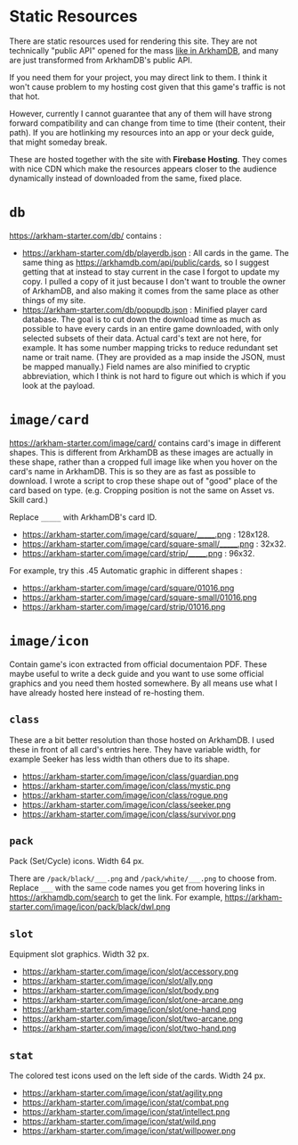 # Static Resources

There are static resources used for rendering this site. They are not technically "public API" opened for the mass [like in ArkhamDB](https://arkhamdb.com/api/), and many are just transformed from ArkhamDB's public API.

If you need them for your project, you may direct link to them. I think it won't cause problem to my hosting cost given that this game's traffic is not that hot.

However, currently I cannot guarantee that any of them will have strong forward compatibility and can change from time to time (their content, their path). If you are hotlinking my resources into an app or your deck guide, that might someday break.

These are hosted together with the site with **Firebase Hosting**. They comes with nice CDN which make the resources appears closer to the audience dynamically instead of downloaded from the same, fixed place.

# `db`

https://arkham-starter.com/db/ contains :

- https://arkham-starter.com/db/playerdb.json : All cards in the game. The same thing as https://arkhamdb.com/api/public/cards, so I suggest getting that at instead to stay current in the case I forgot to update my copy. I pulled a copy of it just because I don't want to trouble the owner of ArkhamDB, and also making it comes from the same place as other things of my site.
- https://arkham-starter.com/db/popupdb.json : Minified player card database. The goal is to cut down the download time as much as possible to have every cards in an entire game downloaded, with only selected subsets of their data. Actual card's text are not here, for example. It has some number mapping tricks to reduce redundant set name or trait name. (They are provided as a map inside the JSON, must be mapped manually.) Field names are also minified to cryptic abbreviation, which I think is not hard to figure out which is which if you look at the payload.

# `image/card`

https://arkham-starter.com/image/card/ contains card's image in different shapes. This is different from ArkhamDB as these images are actually in these shape, rather than a cropped full image like when you hover on the card's name in ArkhamDB. This is so they are as fast as possible to download. I wrote a script to crop these shape out of "good" place of the card based on type. (e.g. Cropping position is not the same on Asset vs. Skill card.)

Replace `_____` with ArkhamDB's card ID.

- https://arkham-starter.com/image/card/square/_____.png : 128x128.
- https://arkham-starter.com/image/card/square-small/_____.png : 32x32.
- https://arkham-starter.com/image/card/strip/_____.png : 96x32.

For example, try this .45 Automatic graphic in different shapes : 

- https://arkham-starter.com/image/card/square/01016.png
- https://arkham-starter.com/image/card/square-small/01016.png
- https://arkham-starter.com/image/card/strip/01016.png

# `image/icon`

Contain game's icon extracted from official documentaion PDF. These maybe useful to write a deck guide and you want to use some official graphics and you need them hosted somewhere. By all means use what I have already hosted here instead of re-hosting them.

## `class`

These are a bit better resolution than those hosted on ArkhamDB. I used these in front of all card's entries here. They have variable width, for example Seeker has less width than others due to its shape.

- https://arkham-starter.com/image/icon/class/guardian.png
- https://arkham-starter.com/image/icon/class/mystic.png
- https://arkham-starter.com/image/icon/class/rogue.png
- https://arkham-starter.com/image/icon/class/seeker.png
- https://arkham-starter.com/image/icon/class/survivor.png

## `pack`

Pack (Set/Cycle) icons. Width 64 px.

There are `/pack/black/___.png` and `/pack/white/___.png` to choose from. Replace `___` with the same code names you get from hovering links in https://arkhamdb.com/search to get the link. For example, https://arkham-starter.com/image/icon/pack/black/dwl.png

## `slot`

Equipment slot graphics. Width 32 px.

- https://arkham-starter.com/image/icon/slot/accessory.png
- https://arkham-starter.com/image/icon/slot/ally.png
- https://arkham-starter.com/image/icon/slot/body.png
- https://arkham-starter.com/image/icon/slot/one-arcane.png
- https://arkham-starter.com/image/icon/slot/one-hand.png
- https://arkham-starter.com/image/icon/slot/two-arcane.png
- https://arkham-starter.com/image/icon/slot/two-hand.png

## `stat`

The colored test icons used on the left side of the cards. Width 24 px.

- https://arkham-starter.com/image/icon/stat/agility.png
- https://arkham-starter.com/image/icon/stat/combat.png
- https://arkham-starter.com/image/icon/stat/intellect.png
- https://arkham-starter.com/image/icon/stat/wild.png
- https://arkham-starter.com/image/icon/stat/willpower.png